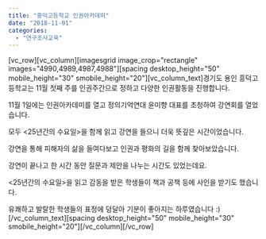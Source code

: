```yaml
---
title: "흥덕고등학교 인권아카데미"
date: "2018-11-01"
categories: 
  - "연구조사교육"
---
```


\[vc\_row\]\[vc\_column\]\[imagesgrid image\_crop="rectangle" images="4990,4989,4987,4988"\]\[spacing desktop\_height="50" mobile\_height="30" smobile\_height="20"\]\[vc\_column\_text\]경기도 용인 흥덕고등학교는 11월 첫째 주를 인권주간으로 정하고 다양한 인권활동을 진행합니다.

11월 1일에는 인권아카데미를 열고 정의기억연대 윤미향 대표를 초청하여 강연회를 열었습니다.

모두 <25년간의 수요일>을 함께 읽고 강연을 들으니 더욱 뜻깊은 시간이었습니다.

강연을 통해 피해자의 삶을 들여다보고 인권과 평화의 길을 함께 찾아보았습니다.

강연이 끝나고 한 시간 동안 질문과 제안을 나누는 시간도 있었는데요.

<25년간의 수요일>을 읽고 감동을 받은 학생들이 책과 공책 등에 사인을 받기도 했습니다.

유쾌하고 발랄한 학생들의 표정에 덩달아 기분이 좋아지는 하루였습니다 :)\[/vc\_column\_text\]\[spacing desktop\_height="50" mobile\_height="30" smobile\_height="20"\]\[/vc\_column\]\[/vc\_row\]
